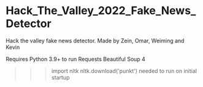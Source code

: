 # Hack_The_Valley_2022_Fake_News_Detector
Hack the valley fake news detector.
 Made by Zein, Omar, Weiming and Kevin

Requires Python 3.9+ to run
Requests
Beautiful Soup 4
  >>> import nltk
  >>> nltk.download('punkt')
  needed to run on initial startup